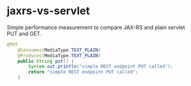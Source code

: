 # jaxrs-vs-servlet

Simple performance measurement to compare JAX-RS and plain servlet PUT and GET. 

```java
@PUT
    @Consumes(MediaType.TEXT_PLAIN)
    @Produces(MediaType.TEXT_PLAIN)
    public String put() {
        System.out.println("simple REST endpoint PUT called");
        return "simple REST endpoint PUT called";
    }
```
